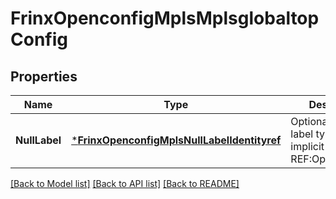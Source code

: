 # FrinxOpenconfigMplsMplsglobaltopConfig

## Properties
Name | Type | Description | Notes
------------ | ------------- | ------------- | -------------
**NullLabel** | [***FrinxOpenconfigMplsNullLabelIdentityref**](frinx.openconfig.mpls.NullLabelIdentityref.md) | Optional[The null-label type used, implicit or explicit] REF:Optional.empty | [optional] [default to null]

[[Back to Model list]](../README.md#documentation-for-models) [[Back to API list]](../README.md#documentation-for-api-endpoints) [[Back to README]](../README.md)


